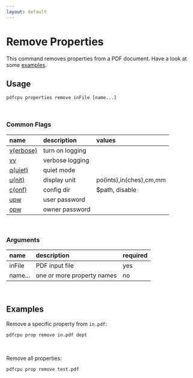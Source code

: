 ```yaml
---
layout: default
---
```


# Remove Properties

This command removes properties from a PDF document. Have a look at some [examples](#examples).

## Usage

```
pdfcpu properties remove inFile [name...]
```

<br>

### Common Flags

| name                                            | description     | values
|:------------------------------------------------|:----------------|:-------
| [v(erbose)](../getting_started/common_flags.md) | turn on logging |
| [vv](../getting_started/common_flags.md)        | verbose logging |
| [q(uiet)](../getting_started/common_flags.md)   | quiet mode      |
| [u(nit)](../getting_started/common_flags.md)    | display unit    | po(ints),in(ches),cm,mm
| [c(onf)](getting_started/common_flags.md)       | config dir      | $path, disable
| [upw](getting_started/common_flags.md)          | user password   |
| [opw](getting_started/common_flags.md)          | owner password  |

<br>

### Arguments

| name         | description         | required
|:-------------|:--------------------|:--------
| inFile       | PDF input file      | yes
| name...      | one or more property names | no

<br>

## Examples

Remove a specific property from `in.pdf`:

```sh
pdfcpu prop remove in.pdf dept
```

<br>

Remove all properties:

```sh
pdfcpu prop remove test.pdf
```